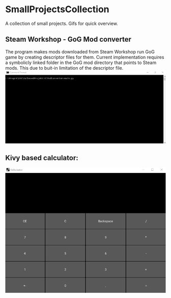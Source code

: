 # SmallProjectsCollection
A collection of small projects. Gifs for quick overview.

## Steam Workshop - GoG Mod converter
The program makes mods downloaded from Steam Workshop run GoG game by creating descriptor files for them. Current implementation requires a symbolicly linked folder in the GoG mod directory that points to Steam mods. This due to buit-in limitation of the descriptor file.
<a href="url"><img src="https://github.com/zcribe/SmallProjectsCollection/blob/master/ModConverter/mod_converter.gif"></a>


## Kivy based calculator:
<a href="url"><img src="https://github.com/zcribe/SmallProjectsCollection/blob/master/Kalkulaator/calculator_show.gif"></a>
